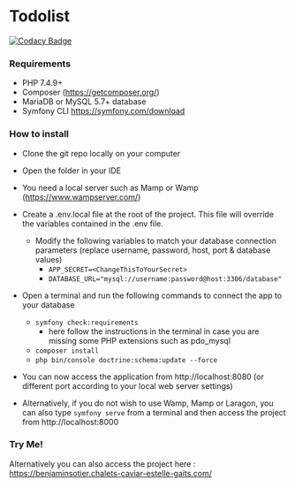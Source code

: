 # Todolist

[![Codacy Badge](https://api.codacy.com/project/badge/Grade/afbe491f48d3422fbf15cf9d352912fe)](https://app.codacy.com/gh/binblink/Todolist?utm_source=github.com&utm_medium=referral&utm_content=binblink/Todolist&utm_campaign=Badge_Grade_Settings)

### Requirements  
  - PHP 7.4.9+
  - Composer (https://getcomposer.org/)
  - MariaDB or MySQL 5.7+ database 
  - Symfony CLI https://symfony.com/download

### How to install
- Clone the git repo locally on your computer
- Open the folder in your IDE
- You need a local server such as Mamp or Wamp (https://www.wampserver.com/)
- Create a .env.local file at the root of the project. This file will override the variables contained in the .env file.
    - Modify the following variables to match your database connection parameters (replace username, password, host, port & database values)
      - ```APP_SECRET=<ChangeThisToYourSecret>```
      - ```DATABASE_URL="mysql://username:password@host:3306/database"```

- Open a terminal and run the following commands to connect the app to your database 
    - ```symfony check:requirements```
      - here follow the instructions in the terminal in case you are missing some PHP extensions such as pdo_mysql
    - ```composer install```
    - ```php bin/console doctrine:schema:update --force```
- You can now access the application from http://localhost:8080 (or different port according to your local web server settings)
- Alternatively, if you do not wish to use Wamp, Mamp or Laragon, you can also type ```symfony serve``` from a terminal and then access the project from http://localhost:8000

### Try Me!
Alternatively you can also access the project here : https://benjaminsotier.chalets-caviar-estelle-gaits.com/
